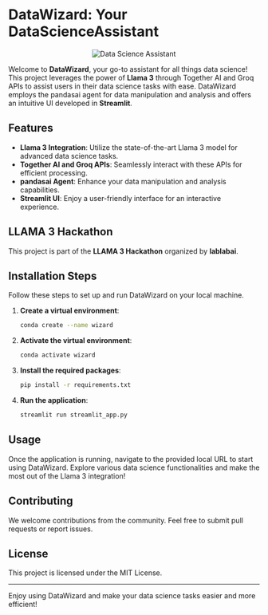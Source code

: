 # DataWizard: Your DataScienceAssistant
<p align="center">
  <img src="download.png" alt="Data Science Assistant">
</p>

Welcome to **DataWizard**, your go-to assistant for all things data science! This project leverages the power of **Llama 3** through Together AI and Groq APIs to assist users in their data science tasks with ease. DataWizard employs the pandasai agent for data manipulation and analysis and offers an intuitive UI developed in **Streamlit**.

## Features

- **Llama 3 Integration**: Utilize the state-of-the-art Llama 3 model for advanced data science tasks.
- **Together AI and Groq APIs**: Seamlessly interact with these APIs for efficient processing.
- **pandasai Agent**: Enhance your data manipulation and analysis capabilities.
- **Streamlit UI**: Enjoy a user-friendly interface for an interactive experience.

## LLAMA 3 Hackathon

This project is part of the **LLAMA 3 Hackathon** organized by **lablabai**.

## Installation Steps

Follow these steps to set up and run DataWizard on your local machine.

1. **Create a virtual environment**:
    ```bash
    conda create --name wizard
    ```

2. **Activate the virtual environment**:
    ```bash
    conda activate wizard
    ```

3. **Install the required packages**:
    ```bash
    pip install -r requirements.txt
    ```

4. **Run the application**:
    ```bash
    streamlit run streamlit_app.py
    ```

## Usage

Once the application is running, navigate to the provided local URL to start using DataWizard. Explore various data science functionalities and make the most out of the Llama 3 integration!

## Contributing

We welcome contributions from the community. Feel free to submit pull requests or report issues.

## License

This project is licensed under the MIT License.

---

Enjoy using DataWizard and make your data science tasks easier and more efficient!
